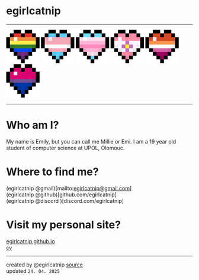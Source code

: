 # egirlcatnip

<hr>

![Rainbow](/assets/img/hearts/rainbow.webp)
![Transgender](/assets/img/hearts/trans.webp)
![Transfemme](/assets/img/hearts/transfemme.webp)
![Sapphic](/assets/img/hearts/sapphic.webp)
![Lesbian](/assets/img/hearts/lesbian.webp)
![Bisexual](/assets/img/hearts/bisexual.webp)

<hr>

# Who am I?

My name is Emily, but you can call me Millie or Emi. I am a 19 year old student
of computer science at UPOL, Olomouc.

# Where to find me?

(egirlcatnip @gmail)[mailto:egirlcatnip@gmail.com]
<br>
(egirlcatnip @github)[github.com/egirlcatnip]
<br>
(egirlcatnip @discord )[discord.com/egirlcatnip]

# Visit my personal site?

[egirlcatnip.github.io](https://egirlcatnip.github.io/)
<br>
[cv](https://egirlcatnip.github.io/cv)

<hr>

created by @egirlcatnip
[source](https://github.com/egirlcatnip/egirlcatnip.github.io/)
<br>
updated `24. 04. 2025`

